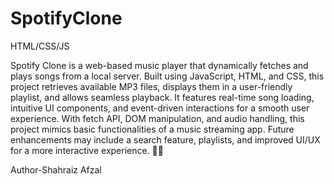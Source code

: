 # SpotifyClone
HTML/CSS/JS

Spotify Clone is a web-based music player that dynamically fetches and plays songs from a local server. Built using JavaScript, HTML, and CSS, this project retrieves available MP3 files, displays them in a user-friendly playlist, and allows seamless playback. It features real-time song loading, intuitive UI components, and event-driven interactions for a smooth user experience. With fetch API, DOM manipulation, and audio handling, this project mimics basic functionalities of a music streaming app. Future enhancements may include a search feature, playlists, and improved UI/UX for a more interactive experience. 🚀🎶

Author-Shahraiz Afzal
